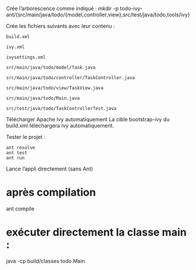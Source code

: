 Crée l’arborescence comme indiqué :
mkdir -p todo-ivy-ant/{src/main/java/todo/{model,controller,view},src/test/java/todo,tools/ivy}

Crée les fichiers suivants avec leur contenu :

    build.xml

    ivy.xml

    ivysettings.xml

    src/main/java/todo/model/Task.java

    src/main/java/todo/controller/TaskController.java

    src/main/java/todo/view/TaskView.java

    src/main/java/todo/Main.java

    src/test/java/todo/TaskControllerTest.java

Télécharger Apache Ivy automatiquement
    La cible bootstrap-ivy du build.xml téléchargera Ivy automatiquement.

Tester le projet :

    ant resolve
    ant test
    ant run

Lance l’appli directement (sans Ant)

# après compilation
ant compile
# exécuter directement la classe main :
java -cp build/classes todo.Main

